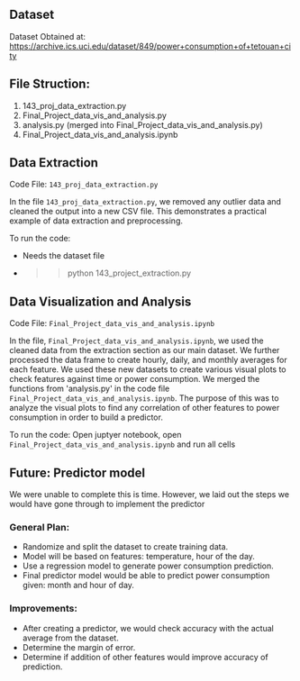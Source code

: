
## Dataset
Dataset Obtained at: https://archive.ics.uci.edu/dataset/849/power+consumption+of+tetouan+city

## File Struction:
1. 143_proj_data_extraction.py
3. Final_Project_data_vis_and_analysis.py
4. analysis.py (merged into Final_Project_data_vis_and_analysis.py)
5. Final_Project_data_vis_and_analysis.ipynb

   
## Data Extraction
Code File: `143_proj_data_extraction.py`

In the file `143_proj_data_extraction.py`, we removed any outlier data and cleaned the output into a new CSV file. This demonstrates a practical example of data extraction and preprocessing.

To run the code: 
- Needs the dataset file
- >> python 143_project_extraction.py 


## Data Visualization and Analysis
Code File: `Final_Project_data_vis_and_analysis.ipynb`

In the file,  `Final_Project_data_vis_and_analysis.ipynb`, we used the cleaned data from the extraction section as our main dataset. We further processed the data frame to create hourly, daily, and monthly averages for each feature. We used these new datasets to create various visual plots to check features against time or power consumption. We merged the functions from 'analysis.py' in the code file `Final_Project_data_vis_and_analysis.ipynb`. The purpose of this was to analyze the visual plots to find any correlation of other features to power consumption in order to build a predictor.

To run the code:
Open juptyer notebook, open `Final_Project_data_vis_and_analysis.ipynb` and run all cells

## Future: Predictor model
We were unable to complete this is time. However, we laid out the steps we would have gone through to implement the predictor

### General Plan:
- Randomize and split the dataset to create training data.
- Model will be based on features: temperature, hour of the day.
- Use a regression model to generate power consumption prediction.
- Final predictor model would be able to predict power consumption given: month and hour of day.

### Improvements:
- After creating a predictor, we would check accuracy with the actual average from the dataset.
- Determine the margin of error.
- Determine if addition of other features would improve accuracy of prediction.

